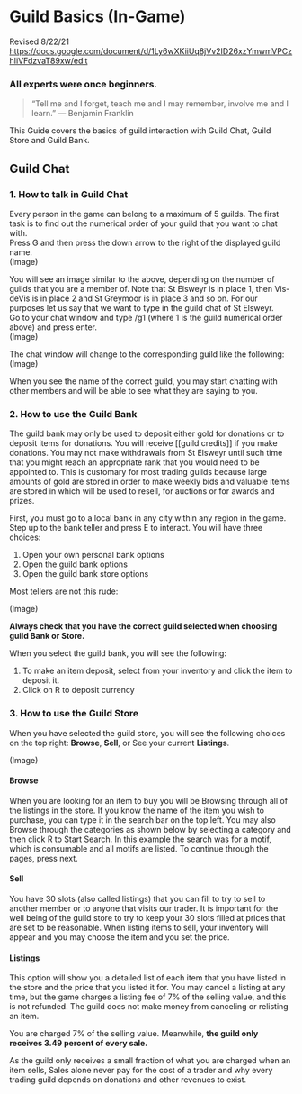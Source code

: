 # Guild Basics (In-Game)

Revised 8/22/21
https://docs.google.com/document/d/1Ly6wXKiiUq8jVv2ID26xzYmwmVPCzhIiVFdzvaT89xw/edit

### All experts were once beginners.

> “Tell me and I forget, teach me and I may remember, involve me and I learn.”  ― Benjamin Franklin 

This Guide covers the basics of guild interaction with Guild Chat, Guild Store and Guild Bank.



## Guild Chat 
### 1. How to talk in Guild Chat

Every person in the game can belong to a maximum of 5 guilds.  The first task is to find out the numerical order of your guild that you want to chat with. \
Press G and then press the down arrow to the right of the displayed guild name. \
(Image)

You will see an image similar to the above, depending on the number of guilds that you are a member of.  Note that St Elsweyr is in place 1, then Vis-deVis is in place 2 and St Greymoor is in place 3 and so on.  For our purposes let us say that we want to type in the guild chat of St Elsweyr. \
Go to your chat window and type /g1  (where 1 is the guild numerical order above) and press enter. \
(Image)

The chat window will change to the corresponding guild like the following: \
(Image)

When you see the name of the correct guild, you may start chatting with other members and will be able to see what they are saying to you.


### 2. How to use the Guild Bank
The guild bank may only be used to deposit either gold for donations or to deposit items for donations.  You will receive [[guild credits]] if you make donations.  You may not make withdrawals from St Elsweyr until such time that you might reach an appropriate rank that you would need to be appointed to.  This is customary for most trading guilds because large amounts of gold are stored in order to make weekly bids and valuable items are stored in which will be used to resell, for auctions or for awards and prizes.

First, you must go to a local bank in any city within any region in the game. \
Step up to the bank teller and press E to interact. You will have three choices: 
1. Open your own personal bank options 
1. Open the guild bank options 
1. Open the guild bank store options 

Most tellers are not this rude:

(Image)

**Always check that you have the correct guild selected when choosing guild Bank or Store.**

When you select the guild bank, you will see the following:

1. To make an item deposit, select from your inventory and click the item to deposit it.
1. Click on R to deposit currency


### 3. How to use the Guild Store

When you have selected the guild store, you will see the following choices on the top right: **Browse**, **Sell**, or See your current **Listings**.

(Image)

#### Browse
When you are looking for an item to buy you will be Browsing through all of the listings in the store.  If you know the name of the item you wish to purchase, you can type it in the search bar on the top left.  You may also Browse through the categories as shown below by selecting a category and then click R to Start Search.  In this example the search was for a motif, which is consumable and all motifs are listed.  To continue through the pages, press next.

#### Sell
You have 30 slots (also called listings) that you can fill to try to sell to another member or to anyone that visits our trader.  It is important for the well being of the guild store to try to keep your 30 slots filled at prices that are set to be reasonable.  When listing items to sell, your inventory will appear and you may choose the item and you set the price.

#### Listings
This option will show you a detailed list of each item that you have listed in the store and the price that you listed it for. You may cancel a listing at any time, but the game charges a listing fee of 7% of the selling value, and this is not refunded. The guild does not make money from canceling or relisting an item.

You are charged 7% of the selling value. Meanwhile, **the guild only receives 3.49 percent of every sale.**

As the guild only receives a small fraction of what you are charged when an item sells, Sales alone never pay for the cost of a trader and why every trading guild depends on donations and other revenues to exist.




